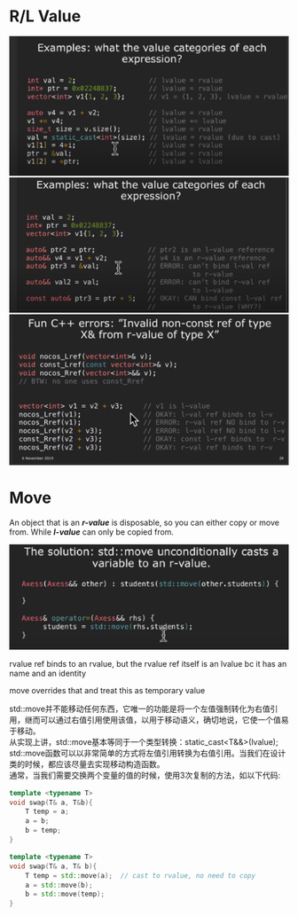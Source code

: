 # R/L Value
![RLValue](./rlvalue.png)
![RLValueRef](./rlvalueref.png)
![Errors](./errors.png)

# Move

An object that is an ***r-value*** is disposable, so you can either copy or move from. While ***l-value*** can only be copied from.

![move](./move.png)

rvalue ref binds to an rvalue, but the rvalue ref itself is an lvalue bc it has an name and an identity

move overrides that and treat this as temporary value

std::move并不能移动任何东西，它唯一的功能是将一个左值强制转化为右值引用，继而可以通过右值引用使用该值，以用于移动语义，确切地说，它使一个值易于移动。  
从实现上讲，std::move基本等同于一个类型转换：static_cast<T&&>(lvalue);  
std::move函数可以以非常简单的方式将左值引用转换为右值引用。当我们在设计类的时候，都应该尽量去实现移动构造函数。  
通常，当我们需要交换两个变量的值的时候，使用3次复制的方法，如以下代码:

```cpp
template <typename T>
void swap(T& a, T&b){
    T temp = a;
    a = b;
    b = temp;
}
```

```cpp
template <typename T>
void swap(T& a, T& b){
    T temp = std::move(a);  // cast to rvalue, no need to copy
    a = std::move(b);
    b = std::move(temp);
}
```
